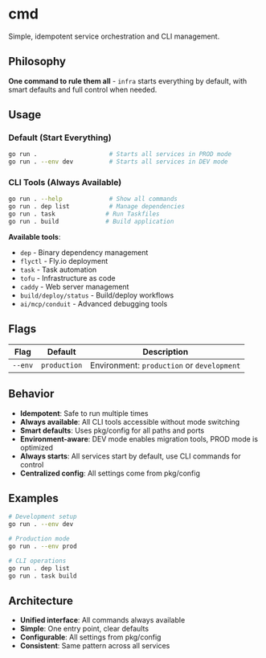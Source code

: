 # cmd

Simple, idempotent service orchestration and CLI management.

## Philosophy

**One command to rule them all** - `infra` starts everything by default, with smart defaults and full control when needed.

## Usage

### Default (Start Everything)
```bash
go run .                    # Starts all services in PROD mode
go run . --env dev          # Starts all services in DEV mode
```

### CLI Tools (Always Available)
```bash
go run . --help             # Show all commands
go run . dep list           # Manage dependencies
go run . task              # Run Taskfiles
go run . build             # Build application
```

**Available tools**:
- `dep` - Binary dependency management
- `flyctl` - Fly.io deployment
- `task` - Task automation  
- `tofu` - Infrastructure as code
- `caddy` - Web server management
- `build/deploy/status` - Build/deploy workflows
- `ai/mcp/conduit` - Advanced debugging tools

## Flags

| Flag | Default | Description |
|------|---------|-------------|
| `--env` | `production` | Environment: `production` or `development` |

## Behavior

- **Idempotent**: Safe to run multiple times
- **Always available**: All CLI tools accessible without mode switching
- **Smart defaults**: Uses pkg/config for all paths and ports
- **Environment-aware**: DEV mode enables migration tools, PROD mode is optimized
- **Always starts**: All services start by default, use CLI commands for control
- **Centralized config**: All settings come from pkg/config

## Examples

```bash
# Development setup
go run . --env dev

# Production mode
go run . --env prod

# CLI operations
go run . dep list
go run . task build
```

## Architecture

- **Unified interface**: All commands always available
- **Simple**: One entry point, clear defaults
- **Configurable**: All settings from pkg/config
- **Consistent**: Same pattern across all services







